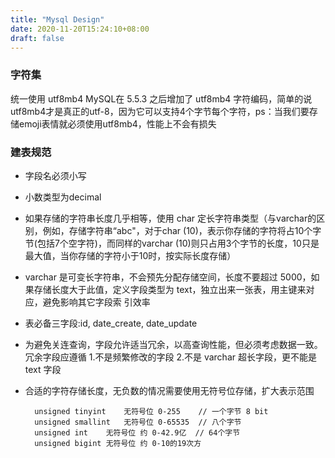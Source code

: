```yaml
---
title: "Mysql Design"
date: 2020-11-20T15:24:10+08:00
draft: false
---
```


### 字符集

统一使用 utf8mb4 MySQL在 5.5.3 之后增加了 utf8mb4 字符编码，简单的说utf8mb4才是真正的utf-8，因为它可以支持4个字节每个字符，ps：当我们要存储emoji表情就必须使用utf8mb4，性能上不会有损失


### 建表规范

- 字段名必须小写
- 小数类型为decimal
- 如果存储的字符串长度几乎相等，使用 char 定长字符串类型（与varchar的区别，例如，存储字符串“abc"，对于char (10)，表示你存储的字符将占10个字节(包括7个空字符)，而同样的varchar (10)则只占用3个字节的长度，10只是最大值，当你存储的字符小于10时，按实际长度存储）

- varchar 是可变长字符串，不会预先分配存储空间，长度不要超过 5000，如果存储长度大于此值，定义字段类型为 text，独立出来一张表，用主键来对应，避免影响其它字段索 引效率 
- 表必备三字段:id, date_create, date_update
- 为避免关连查询，字段允许适当冗余，以高查询性能，但必须考虑数据一致。冗余字段应遵循 1.不是频繁修改的字段 2.不是 varchar 超长字段，更不能是 text 字段
- 合适的字符存储长度，无负数的情况需要使用无符号位存储，扩大表示范围

  ```
    unsigned tinyint	无符号位 0-255    // 一个字节 8 bit 
    unsigned smallint	无符号位 0-65535  // 八个字节
    unsigned int	无符号位 约 0-42.9亿  // 64个字节
    unsigned bigint	无符号位 约 0-10的19次方
  ```
